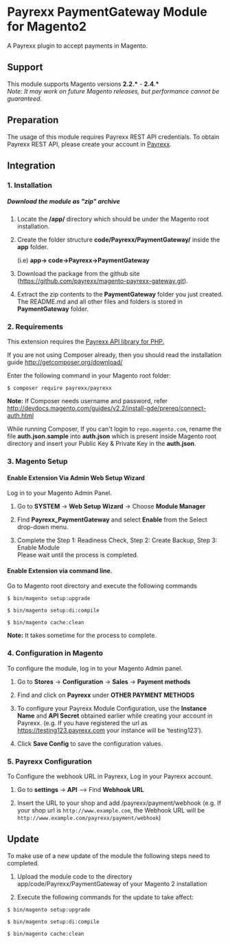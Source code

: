 # Payrexx PaymentGateway Module for Magento2

A Payrexx plugin to accept payments in Magento.


## Support

This module supports Magento versions **2.2.\*** - **2.4.\***  
*Note: It may work on future Magento releases, but performance cannot be guaranteed.*

## Preparation

The usage of this module requires Payrexx REST API credentials. To obtain Payrexx REST API, please create your account in [Payrexx](https://www.payrexx.com/).
## Integration
### 1. Installation

##### Download the module as "zip" archive

1. Locate the **/app/** directory which should be under the Magento root installation.

2. Create the folder structure **code/Payrexx/PaymentGateway/** inside the **app** folder.

   (i.e) **app-> code->Payrexx->PaymentGateway**

3. Download the package from the github site (https://github.com/payrexx/magento-payrexx-gateway.git).

4. Extract the zip contents to the **PaymentGateway** folder you just created. The README.md and all other files and folders is stored in **PaymentGateway** folder.

### 2. Requirements
 This extension requires the [Payrexx API library for PHP.](https://github.com/payrexx/payrexx-php)

If you are not using Composer already, then you should read the installation guide http://getcomposer.org/download/

Enter the following command in your Magento root folder:

 ```
 $ composer require payrexx/payrexx
 ```

**Note:**
If Composer needs username and password, refer http://devdocs.magento.com/guides/v2.2/install-gde/prereq/connect-auth.html

While running Composer, If you can't login to `repo.magento.com`, rename the file **auth.json.sample** into **auth.json** which is present inside Magento root directory and insert your Public Key & Private Key in the  **auth.json**.

### 3. Magento Setup

#### Enable Extension Via Admin Web Setup Wizard

Log in to your Magento Admin Panel.

1. Go to **SYSTEM** -> **Web Setup Wizard** -> Choose **Module Manager**

2. Find **Payrexx_PaymentGateway** and select **Enable** from the Select drop-down menu.

3. Complete the Step 1: Readiness Check, Step 2: Create Backup, Step 3: Enable Module  
   Please wait until the process is completed.

#### Enable Extension via command line.

Go to Magento root directory and execute the following commands

```
$ bin/magento setup:upgrade

$ bin/magento setup:di:compile

$ bin/magento cache:clean
```

**Note:** It takes sometime for the process to complete.

### 4. Configuration in Magento

 To configure the module, log in to your Magento Admin panel.
1. Go to **Stores** -> **Configuration** -> **Sales** -> **Payment methods** 

2. Find and click on **Payrexx** under **OTHER PAYMENT METHODS**

3. To configure your Payrexx Module Configuration, use the **Instance Name** and **API Secret**  obtained earlier while creating your account in Payrexx.
   (e.g. If you have registered the url as  https://testing123.payrexx.com your instance will be  ‘testing123’).

4. Click **Save Config** to save the configuration values.

### 5. Payrexx Configuration

 To Configure the webhook URL in Payrexx, Log in your Payrexx account.

1. Go to **settings** -> **API** --> Find **Webhook URL**

2. Insert the URL to your shop and add /payrexx/payment/webhook
 (e.g. If your shop url is `http://www.example.com`, the Webhook URL will be `http://www.example.com/payrexx/payment/webhook`)

## Update

To make use of a new update of the module the following steps need to completed.

1. Upload the module code to the directory app/code/Payrexx/PaymentGateway of your Magento 2 installation

2. Execute the following commands for the update to take affect:
```
$ bin/magento setup:upgrade

$ bin/magento setup:di:compile

$ bin/magento cache:clean
```

